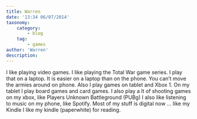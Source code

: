 ```yaml
---
title: Warren
date: '13:34 06/07/2014'
taxonomy:
    category:
        - blog
    tag:
        - games
author: 'Warren'
description: 
---
```


I like playing video games. I like playing the Total War game series. I play that on a laptop. It is easier on a laptop than on the phone. You can’t move the armies around on  phone.
Also I play games on tablet and Xbox 1. On my tablet I play board games and card games. I also play a lt of shooting games on my xbox, like Players Unknown Battleground (PUBg) I also like listening to music on my phone, like Spotify. 
Most of my stuff is digital now … like my Kindle
I like my kindle (paperwhite) for reading.

